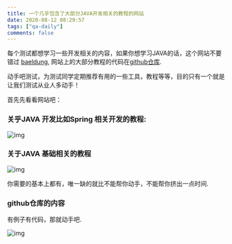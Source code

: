 ```yaml
---
title: 一个几乎包含了大部分JAVA开发相关的教程的网站
date: 2020-08-12 08:29:57
tags: ["qa-daily"]
comments: false
---
```


每个测试都想学习一些开发相关的内容，如果你想学习JAVA的话，这个网站不要错过
[baeldung](https://www.baeldung.com/), 网站上的大部分教程的代码在[github仓库](https://github.com/eugenp/tutorials.git).

动手吧测试，为测试同学定期推荐有用的一些工具，教程等等，目的只有一个就是让我们测试从业人多动手！

<!-- more -->

首先先看看网站吧：

### 关乎JAVA 开发比如Spring 相关开发的教程:

![img](https://i.bmp.ovh/imgs/2020/08/d860a66aae7884eb.png)


### 关于JAVA 基础相关的教程

![img](https://i.bmp.ovh/imgs/2020/08/e656dbaf619d0e54.png)

你需要的基本上都有，唯一缺的就比不能帮你动手，不能帮你挤出一点时间.

### github仓库的内容

有例子有代码，那就动手吧.

![img](https://i.bmp.ovh/imgs/2020/08/2867b11aa5a3fe95.png)

